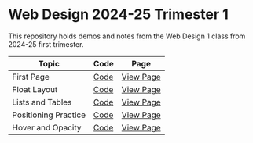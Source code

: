 # Web Design 2024-25 Trimester 1

This repository holds demos and notes from the Web Design 1 class from 2024-25 first trimester.

| Topic | Code | Page |
| ----- | ---- | -----|
| First Page | [Code](./FirstPage/default.html) | [View Page](https://rhsmclain.github.io/Web-Design-1-2024-T1/FirstPage/default.html)
| Float Layout | [Code](./FloatLayout/FloatLayout.html) | [View Page](https://rhsmclain.github.io/Web-Design-1-2024-T1/FloatLayout/FloatLayout.html)
| Lists and Tables | [Code](./ListsAndTables/lists.html) | [View Page](https://rhsmclain.github.io/Web-Design-1-2024-T1/ListsAndTables/lists.html)
| Positioning Practice | [Code](./PositioningPractice/positionPractice.html) | [View Page](https://rhsmclain.github.io/Web-Design-1-2024-T1/PositioningPractice/positionPractice.html)
| Hover and Opacity | [Code](./HoverOpacity/default.html) | [View Page](https://rhsmclain.github.io/Web-Design-1-2024-T1/HoverOpacity/default.html)
